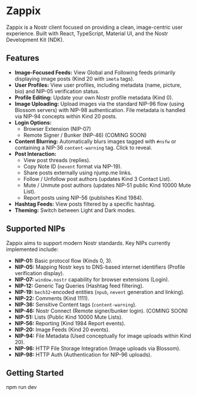 # Zappix

Zappix is a Nostr client focused on providing a clean, image-centric user experience. Built with React, TypeScript, Material UI, and the Nostr Development Kit (NDK).

## Features

- **Image-Focused Feeds:** View Global and Following feeds primarily displaying image posts (Kind 20 with `imeta` tags).
- **User Profiles:** View user profiles, including metadata (name, picture, bio) and NIP-05 verification status.
- **Profile Editing:** Update your own Nostr profile metadata (Kind 0).
- **Image Uploading:** Upload images via the standard NIP-96 flow (using Blossom servers) with NIP-98 authentication. File metadata is handled via NIP-94 concepts within Kind 20 posts.
- **Login Options:**
  - Browser Extension (NIP-07)
  - Remote Signer / Bunker (NIP-46) (COMING SOON)
- **Content Blurring:** Automatically blurs images tagged with `#nsfw` or containing a NIP-36 `content-warning` tag. Click to reveal.
- **Post Interaction:**
  - View post threads (replies).
  - Copy Note ID (`nevent` format via NIP-19).
  - Share posts externally using njump.me links.
  - Follow / Unfollow post authors (updates Kind 3 Contact List).
  - Mute / Unmute post authors (updates NIP-51 public Kind 10000 Mute List).
  - Report posts using NIP-56 (publishes Kind 1984).
- **Hashtag Feeds:** View posts filtered by a specific hashtag.
- **Theming:** Switch between Light and Dark modes.

## Supported NIPs

Zappix aims to support modern Nostr standards. Key NIPs currently implemented include:

- **NIP-01:** Basic protocol flow (Kinds 0, 3).
- **NIP-05:** Mapping Nostr keys to DNS-based internet identifiers (Profile verification display).
- **NIP-07:** `window.nostr` capability for browser extensions (Login).
- **NIP-12:** Generic Tag Queries (Hashtag feed filtering).
- **NIP-19:** `bech32`-encoded entities (`npub`, `nevent` generation and linking).
- **NIP-22:** Comments (Kind 1111).
- **NIP-36:** Sensitive Content tags (`content-warning`).
- **NIP-46:** Nostr Connect (Remote signer/bunker login). (COMING SOON)
- **NIP-51:** Lists (Public Kind 10000 Mute Lists).
- **NIP-56:** Reporting (Kind 1984 Report events).
- **NIP-20:** Image Feeds (Kind 20 events).
- **NIP-94:** File Metadata (Used conceptually for image uploads within Kind 20).
- **NIP-96:** HTTP File Storage Integration (Image uploads via Blossom).
- **NIP-98:** HTTP Auth (Authentication for NIP-96 uploads).

## Getting Started

npm run dev
